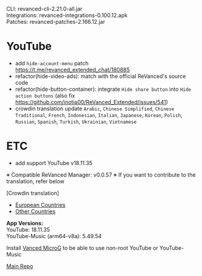 CLI: revanced-cli-2.21.0-all.jar  
Integrations: revanced-integrations-0.100.12.apk  
Patches: revanced-patches-2.166.12.jar  

YouTube
==
- add `hide-account-menu` patch https://t.me/revanced_extended_chat/180885
- refactor(hide-video-ads): match with the official ReVanced's source code
- refactor(hide-button-container): integrate `Hide share button` into `Hide action buttons` (also fix https://github.com/inotia00/ReVanced_Extended/issues/541)
- crowdin translation update
`Arabic`, `Chinese Simplified`, `Chinese Traditional`, `French`, `Indonesian`, `Italian`, `Japanese`, `Korean`, `Polish`, `Russian`, `Spanish`, `Turkish`, `Ukrainian`, `Vietnamese`


ETC
==
- add support YouTube v18.11.35


※ Compatible ReVanced Manager: v0.0.57
※ If you want to contribute to the translation, refer below

[Crowdin translation]
- [European Countries](https://crowdin.com/project/revancedextendedeu)
- [Other Countries](https://crowdin.com/project/revancedextended)
  
**App Versions:**  
YouTube: 18.11.35  
YouTube-Music (arm64-v8a): 5.49.54  

Install [Vanced MicroG](https://github.com/inotia00/VancedMicroG/releases) to be able to use non-root YouTube or YouTube-Music  

[Main Repo](https://github.com/NoName-exe/revanced-extended-mnml)  
